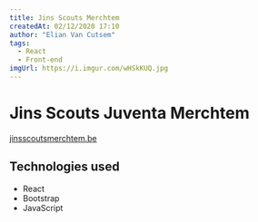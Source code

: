 ```yaml
---
title: Jins Scouts Merchtem
createdAt: 02/12/2020 17:10
author: "Elian Van Cutsem"
tags:
  - React
  - Front-end
imgUrl: https://i.imgur.com/wHSkKUQ.jpg
---
```


# Jins Scouts Juventa Merchtem

[jinsscoutsmerchtem.be](<https://jinsscoutsmerchtem.be>)

## Technologies used

- React
- Bootstrap
- JavaScript